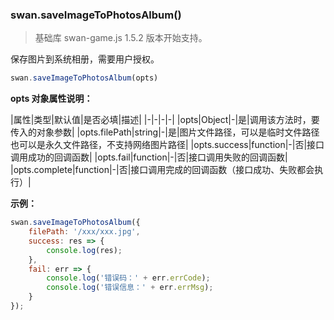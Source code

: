 ### swan.saveImageToPhotosAlbum()

> 基础库 swan-game.js 1.5.2 版本开始支持。

保存图片到系统相册，需要用户授权。

```js
swan.saveImageToPhotosAlbum(opts)
```

**opts 对象属性说明：**

|属性|类型|默认值|是否必填|描述|
|-|-|-|-|
|opts|Object|-|是|调用该方法时，要传入的对象参数|
|opts.filePath|string|-|是|图片文件路径，可以是临时文件路径也可以是永久文件路径，不支持网络图片路径|
|opts.success|function|-|否|接口调用成功的回调函数|
|opts.fail|function|-|否|接口调用失败的回调函数|
|opts.complete|function|-|否|接口调用完成的回调函数（接口成功、失败都会执行）|

**示例：**

```js
swan.saveImageToPhotosAlbum({
    filePath: '/xxx/xxx.jpg',
    success: res => {
        console.log(res);
    },
    fail: err => {
        console.log('错误码：' + err.errCode);
        console.log('错误信息：' + err.errMsg);
    }
});
```